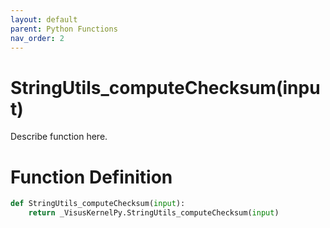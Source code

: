 ```yaml
---
layout: default
parent: Python Functions
nav_order: 2
---
```


# StringUtils_computeChecksum(input)

Describe function here.

# Function Definition

```python
def StringUtils_computeChecksum(input):
    return _VisusKernelPy.StringUtils_computeChecksum(input)
```